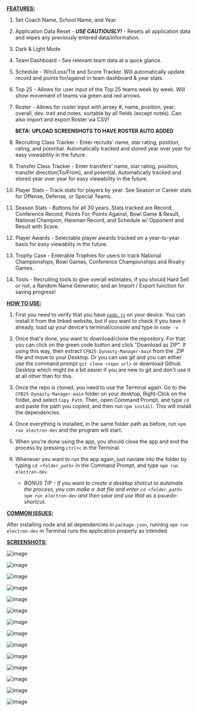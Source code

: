 
<ins>**FEATURES:**</ins>

1. Set Coach Name, School Name, and Year.
2. Application Data Reset - ***USE CAUTIOUSLY!*** - Resets all application data and wipes any previously entered data/information.
3. Dark & Light Mode.
4. Team Dashboard - See relevant team data at a quick glance.
5. Schedule - Win/Loss/Tie and Score Tracker. Will automatically update record and points for/against in team dashboard & year stats.
6. Top 25 - Allows for user input of the Top 25 teams week by week.  Will show movement of teams via green and red arrows. 
7. Roster - Allows for roster input with jersey #, name, position, year, overall, dev. trait and notes. sortable by all fields (except notes).  Can also import and export Roster via CSV!

   **BETA:** **UPLOAD SCREENSHOTS TO HAVE ROSTER AUTO ADDED** 
8. Recruiting Class Tracker - Enter recruits' name, star rating, position, rating, and potential. Automatically tracked and stored year over year for easy viewability in the future.
9. Transfer Class Tracker - Enter transfers' name, star rating, position, transfer direction(To/From), and potential. Automatically tracked and stored year over year for easy viewability in the future.
10. Player Stats - Track stats for players by year.  See Season or Career stats for Offense, Defense, or Special Teams.  
11. Season Stats - Buttons for all 30 years. Stats tracked are Record, Conference Record, Points For, Points Against, Bowl Game & Result, National Champion, Heisman Record, and Schedule w/ Opponent and Result with Score.
12. Player Awards - Selectable player awards tracked on a year-to-year basis for easy viewabilty in the future.
13. Trophy Case - Enterable Trophies for users to track National Championships, Bowl Games, Conference Championships and Rivalry Games.
14. Tools - Recruiting tools to give overall estimates, if you should Hard Sell or not, a Random Name Generator, and an Import / Export function for saving progress!


<ins>**HOW TO USE:**</ins>

1. First you need to verify that you have [`node.js`](https://nodejs.org/en/download/package-manager/current) on your device. You can install it from the linked website, but if you want to check if you have it already, load up your device's terminal/console and type in `node -v`
2. Once that's done, you want to download/clone the repository. For that you can click on the green code button and click "Download as ZIP".  If using this way, then extract `CFB25-Dynasty-Manager-main` from the .ZIP file and move to your Desktop.  Or you can use git and you can either use the command prompt `git clone <repo url>` or download Github Desktop which might be a bit easier if you are new to git and don't use it at all other than for this.
3. Once the repo is cloned, you need to use the Terminal again.  Go to the `CFB25-Dynasty-Manager-main` folder on your desktop, Right-Click on the folder, and select `Copy Path`.  Then, open Command Prompt, and type `cd` and paste the path you copied, and then run `npm install`. This will install the dependencies.
4. Once everything is installed, in the same folder path as before, run `npm run electron-dev` and the program will start.
5. When you're done using the app, you should close the app and end the process by pressing `ctrl+c` in the Terminal.
6. Whenever you want to run the app again, just naviate into the folder by typing `cd <folder_path>` in the Command Prompt, and type `npm run electron-dev`.

   * *BONUS TIP - If you want to create a desktop shotcut to automate the process, you can make a .bat file and enter `cd <folder_path> npm run electron-dev` and then save and use that as a psuedo-shortcut.*



<ins>**COMMON ISSUES:**</ins>
  
  After installing node and all dependencies in `package.json`, running `npm run electron-dev` in Terminal runs the application properly as intended.


<ins>**SCREENSHOTS:**</ins>

![image](https://github.com/user-attachments/assets/b821a0a5-81cf-46b2-adda-5d8a42dd9c62)

![image](https://github.com/user-attachments/assets/1184927e-9add-42c4-bf80-22fd8d917dc4)

![image](https://github.com/user-attachments/assets/cff2bac9-7d69-4eed-af55-d76f1168532c)

![image](https://github.com/user-attachments/assets/2d59c96f-c173-4414-af23-8f542e5140a6)

![image](https://github.com/user-attachments/assets/00f42943-51f9-4241-af0e-0f0b1ea69560)

![image](https://github.com/user-attachments/assets/b6c7fc07-3081-4524-af90-64ea29ec9c11)

![image](https://github.com/user-attachments/assets/672ab09b-a8db-4d6c-86e7-c991e87a7567)

![image](https://github.com/user-attachments/assets/b764c8e6-52f1-4368-9004-64adb59400f2)

![image](https://github.com/user-attachments/assets/09d07cc1-9c8e-4b5b-9fa9-bf1bd8fb5367)

![image](https://github.com/user-attachments/assets/d796b4a9-b583-428a-9a28-a186c0a879a8)

![image](https://github.com/user-attachments/assets/8b169b41-0d01-4175-9ab1-3838f989e1f5)

![image](https://github.com/user-attachments/assets/0a1803be-8fc5-46ff-af85-efdbb7f92d2a)

![image](https://github.com/user-attachments/assets/6494d7e5-77fd-4586-a0e2-237129b10de5)

![image](https://github.com/user-attachments/assets/7702dfbe-3be1-4104-ac4e-c9994e9d805b)

